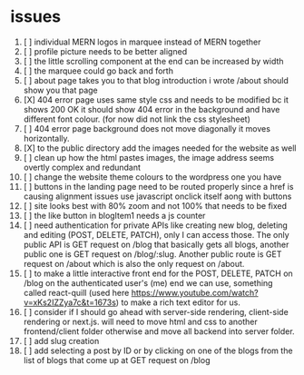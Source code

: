 # issues
1. [ ] individual MERN logos in marquee instead of MERN together
2. [ ] profile picture needs to be better aligned
3. [ ] the little scrolling component at the end can be increased by width
4. [ ] the marquee could go back and forth
5. [ ] about page takes you to that blog introduction i wrote /about should show you that page
6. [X] 404 error page uses same style css and needs to be modified bc it shows 200 OK it should show 404 error in the background and have different font colour. (for now did not link the css stylesheet)
7. [ ] 404 error page background does not move diagonally it moves horizontally.
8. [X] to the public directory add the images needed for the website as well
9. [ ] clean up how the html pastes images, the image address seems overtly complex and redundant
10. [ ] change the website theme colours to the wordpress one you have
11. [ ] buttons in the landing page need to be routed properly since a href is causing alignment issues use javascript onclick itself aong with buttons
12. [ ] site looks best with 80% zoom and not 100% that needs to be fixed
13. [ ] the like button in blogItem1 needs a js counter
14. [ ] need authentication for private APIs like creating new blog, deleting and editing (POST, DELETE, PATCH), only I can access those. The only public API is GET request on /blog that basically gets all blogs, another public one is GET request on /blog/:slug. Another public route is GET request on /about which is also the only request on /about.
15. [ ] to make a little interactive front end for the POST, DELETE, PATCH on /blog on the authenticated user's (me) end we can use, something called react-quill (used here https://www.youtube.com/watch?v=xKs2IZZya7c&t=1673s) to make a rich text editor for us.
16. [ ] consider if I should go ahead with server-side rendering, client-side rendering or next.js. will need to move html and css to another frontend/client folder otherwise and move all backend into server folder.
17. [ ] add slug creation
18. [ ] add selecting a post by ID or by clicking on one of the blogs from the list of blogs that come up at GET request on /blog